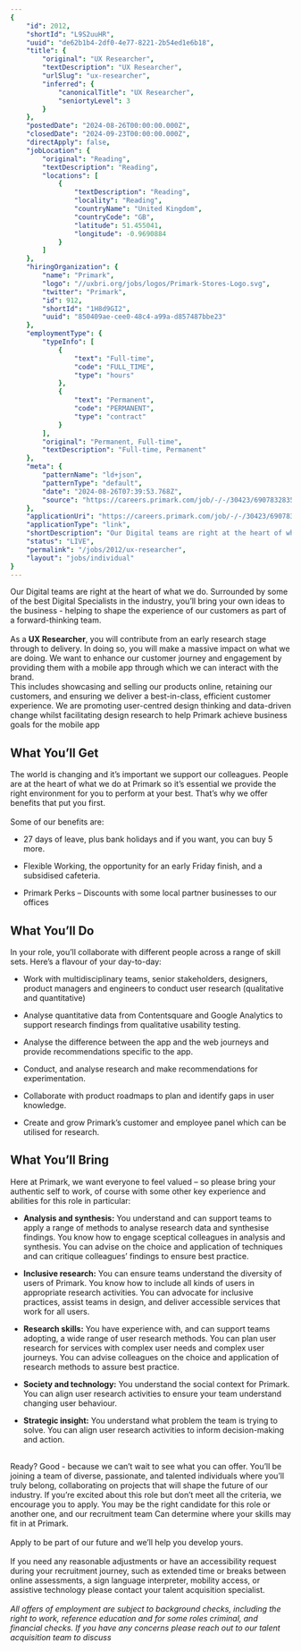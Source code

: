 ```yaml
---
{
	"id": 2012,
	"shortId": "L9S2uuHR",
	"uuid": "de62b1b4-2df0-4e77-8221-2b54ed1e6b18",
	"title": {
		"original": "UX Researcher",
		"textDescription": "UX Researcher",
		"urlSlug": "ux-researcher",
		"inferred": {
			"canonicalTitle": "UX Researcher",
			"seniortyLevel": 3
		}
	},
	"postedDate": "2024-08-26T00:00:00.000Z",
	"closedDate": "2024-09-23T00:00:00.000Z",
	"directApply": false,
	"jobLocation": {
		"original": "Reading",
		"textDescription": "Reading",
		"locations": [
			{
				"textDescription": "Reading",
				"locality": "Reading",
				"countryName": "United Kingdom",
				"countryCode": "GB",
				"latitude": 51.455041,
				"longitude": -0.9690884
			}
		]
	},
	"hiringOrganization": {
		"name": "Primark",
		"logo": "//uxbri.org/jobs/logos/Primark-Stores-Logo.svg",
		"twitter": "Primark",
		"id": 912,
		"shortId": "1H8d9GI2",
		"uuid": "850409ae-cee0-48c4-a99a-d857487bbe23"
	},
	"employmentType": {
		"typeInfo": [
			{
				"text": "Full-time",
				"code": "FULL_TIME",
				"type": "hours"
			},
			{
				"text": "Permanent",
				"code": "PERMANENT",
				"type": "contract"
			}
		],
		"original": "Permanent, Full-time",
		"textDescription": "Full-time, Permanent"
	},
	"meta": {
		"patternName": "ld+json",
		"patternType": "default",
		"date": "2024-08-26T07:39:53.768Z",
		"source": "https://careers.primark.com/job/-/-/30423/69078328352?utm_source=Indeed&utm_medium=organic&utm_campaign=Indeed"
	},
	"applicationUri": "https://careers.primark.com/job/-/-/30423/69078328352?utm_source=Indeed&utm_medium=organic&utm_campaign=Indeed",
	"applicationType": "link",
	"shortDescription": "Our Digital teams are right at the heart of what we do. Surrounded by some of the best Digital Specialists in the industry, you’ll’ bring your own ideas to the business - helping to shape the",
	"status": "LIVE",
	"permalink": "/jobs/2012/ux-researcher",
	"layout": "jobs/individual"
}
---
```

<p>Our Digital teams are right at the heart of what we do. Surrounded by some of the best Digital Specialists in the industry, you’ll bring your own ideas to the business - helping to shape the experience of our customers as part of a forward-thinking team.<br><br>As a <strong>UX Researcher</strong>, you will contribute from an early research stage through to delivery. In doing so, you will make a massive impact on what we are doing. We want to enhance our customer journey and engagement by providing them with a mobile app through which we can interact with the brand.<br>This includes showcasing and selling our products online, retaining our customers, and ensuring we deliver a best-in-class, efficient customer experience. We are promoting user-centred design thinking and data-driven change whilst facilitating design research to help Primark achieve business goals for the mobile app</p><h2>What You’ll Get</h2><p>The world is changing and it’s important we support our colleagues. People are at the heart of what we do at Primark so it’s essential we provide the right environment for you to perform at your best. That’s why we offer benefits that put you first.<br><br>Some of our benefits are:</p><ul><li><p>27 days of leave, plus bank holidays and if you want, you can buy 5 more.</p></li><li><p>Flexible Working, the opportunity for an early Friday finish, and a subsidised cafeteria.</p></li><li><p>Primark Perks – Discounts with some local partner businesses to our offices</p></li></ul><h2>What You’ll Do</h2><p>In your role, you’ll collaborate with different people across a range of skill sets. Here’s a flavour of your day-to-day:</p><ul><li><p>Work with multidisciplinary teams, senior stakeholders, designers, product managers and engineers to conduct user research (qualitative and quantitative)</p></li><li><p>Analyse quantitative data from Contentsquare and Google Analytics to support research findings from qualitative usability testing.</p></li><li><p>Analyse the difference between the app and the web journeys and provide recommendations specific to the app.</p></li><li><p>Conduct, and analyse research and make recommendations for experimentation.</p></li><li><p>Collaborate with product roadmaps to plan and identify gaps in user knowledge.</p></li><li><p>Create and grow Primark’s customer and employee panel which can be utilised for research.</p></li></ul><h2>What You’ll Bring</h2><p>Here at Primark, we want everyone to feel valued – so please bring your authentic self to work, of course with some other key experience and abilities for this role in particular:</p><ul><li><p><strong>Analysis and synthesis:</strong> You understand and can support teams to apply a range of methods to analyse research data and synthesise findings. You know how to engage sceptical colleagues in analysis and synthesis. You can advise on the choice and application of techniques and can critique colleagues’ findings to ensure best practice.</p></li><li><p><strong>Inclusive research:</strong> You can ensure teams understand the diversity of users of Primark. You know how to include all kinds of users in appropriate research activities. You can advocate for inclusive practices, assist teams in design, and deliver accessible services that work for all users.</p></li><li><p><strong>Research skills:</strong> You have experience with, and can support teams adopting, a wide range of user research methods. You can plan user research for services with complex user needs and complex user journeys. You can advise colleagues on the choice and application of research methods to assure best practice.</p></li><li><p><strong>Society and technology:</strong> You understand the social context for Primark. You can align user research activities to ensure your team understand changing user behaviour.</p></li><li><p><strong>Strategic insight:</strong> You understand what problem the team is trying to solve. You can align user research activities to inform decision-making and action.</p></li></ul><p><br>Ready? Good - because we can’t wait to see what you can offer. You’ll be joining a team of diverse, passionate, and talented individuals where you’ll truly belong, collaborating on projects that will shape the future of our industry. If you’re excited about this role but don’t meet all the criteria, we encourage you to apply. You may be the right candidate for this role or another one, and our recruitment team Can determine where your skills may fit in at Primark. <br><br>Apply to be part of our future and we’ll help you develop yours. <br><br>If you need any reasonable adjustments or have an accessibility request during your recruitment journey, such as extended time or breaks between online assessments, a sign language interpreter, mobility access, or assistive technology please contact your talent acquisition specialist.<br><br><em>All offers of employment are subject to background checks, including the right to work, reference education and for some roles criminal, and financial checks. If you have any concerns please reach out to our talent acquisition team to discuss</em></p>
